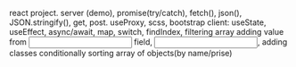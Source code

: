 react project. 
server (demo), promise(try/catch), fetch(), json(), JSON.stringify(), get, post.
useProxy, 
scss, bootstrap
client: useState, useEffect, async/await, map, switch, findIndex, filtering array
adding value from <input> field, <input type checkbox>, adding classes conditionally
sorting array of objects(by name/prise)
